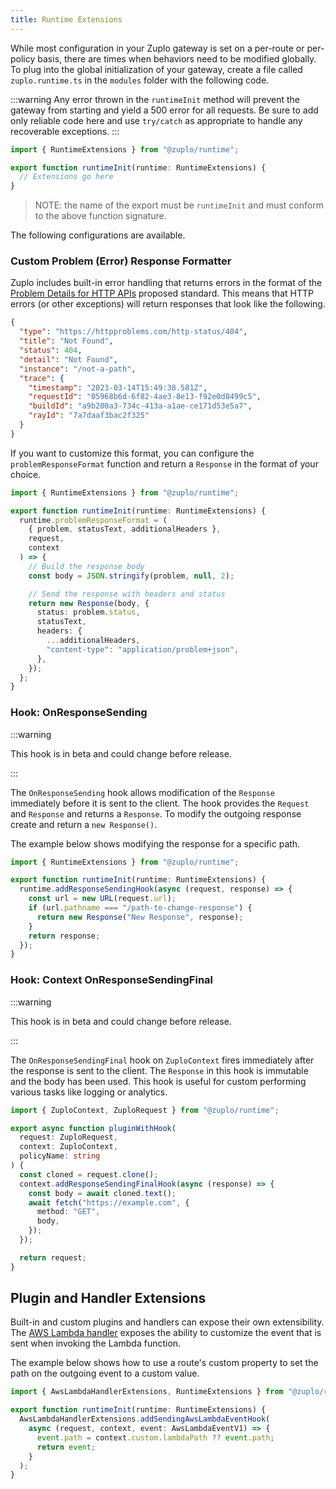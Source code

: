 ```yaml
---
title: Runtime Extensions
---
```


While most configuration in your Zuplo gateway is set on a per-route or per-policy basis, there are times when behaviors need to be modified globally. To plug into the global initialization of your gateway, create a file called `zuplo.runtime.ts` in the `modules` folder with the following code.

:::warning
Any error thrown in the `runtimeInit` method will prevent the gateway from starting and yield a 500 error for all requests. Be sure to add only reliable code here and use `try/catch` as appropriate to handle any recoverable exceptions.
:::

```ts
import { RuntimeExtensions } from "@zuplo/runtime";

export function runtimeInit(runtime: RuntimeExtensions) {
  // Extensions go here
}
```

> NOTE: the name of the export must be `runtimeInit` and must conform to the above function signature.

The following configurations are available.

### Custom Problem (Error) Response Formatter

Zuplo includes built-in error handling that returns errors in the format of the [Problem Details for HTTP APIs](http://httpproblems.com/) proposed standard. This means that HTTP errors (or other exceptions) will return responses that look like the following.

```json
{
  "type": "https://httpproblems.com/http-status/404",
  "title": "Not Found",
  "status": 404,
  "detail": "Not Found",
  "instance": "/not-a-path",
  "trace": {
    "timestamp": "2023-03-14T15:49:38.581Z",
    "requestId": "05968b6d-6f82-4ae3-8e13-f92e0d0499c5",
    "buildId": "a9b200a3-734c-413a-a1ae-ce171d53e5a7",
    "rayId": "7a7daaf3bac2f325"
  }
}
```

If you want to customize this format, you can configure the `problemResponseFormat` function and return a `Response` in the format of your choice.

```ts
import { RuntimeExtensions } from "@zuplo/runtime";

export function runtimeInit(runtime: RuntimeExtensions) {
  runtime.problemResponseFormat = (
    { problem, statusText, additionalHeaders },
    request,
    context
  ) => {
    // Build the response body
    const body = JSON.stringify(problem, null, 2);

    // Send the response with headers and status
    return new Response(body, {
      status: problem.status,
      statusText,
      headers: {
        ...additionalHeaders,
        "content-type": "application/problem+json",
      },
    });
  };
}
```

### Hook: OnResponseSending

:::warning

This hook is in beta and could change before release.

:::

The `OnResponseSending` hook allows modification of the `Response` immediately before it is sent to the client. The hook provides the `Request` and `Response` and returns a `Response`. To modify the outgoing response create and return a `new Response()`.

The example below shows modifying the response for a specific path.

```ts
import { RuntimeExtensions } from "@zuplo/runtime";

export function runtimeInit(runtime: RuntimeExtensions) {
  runtime.addResponseSendingHook(async (request, response) => {
    const url = new URL(request.url);
    if (url.pathname === "/path-to-change-response") {
      return new Response("New Response", response);
    }
    return response;
  });
}
```

### Hook: Context OnResponseSendingFinal

:::warning

This hook is in beta and could change before release.

:::

The `OnResponseSendingFinal` hook on `ZuploContext` fires immediately after the response is sent to the client. The `Response` in this hook is immutable and the body has been used. This hook is useful for custom performing various tasks like logging or analytics.

```ts
import { ZuploContext, ZuploRequest } from "@zuplo/runtime";

export async function pluginWithHook(
  request: ZuploRequest,
  context: ZuploContext,
  policyName: string
) {
  const cloned = request.clone();
  context.addResponseSendingFinalHook(async (response) => {
    const body = await cloned.text();
    await fetch("https://example.com", {
      method: "GET",
      body,
    });
  });

  return request;
}
```

## Plugin and Handler Extensions

Built-in and custom plugins and handlers can expose their own extensibility. The [AWS Lambda handler](../handlers/aws-lambda.md) exposes the ability to customize the event that is sent when invoking the Lambda function.

The example below shows how to use a route's custom property to set the path on the outgoing event to a custom value.

```ts
import { AwsLambdaHandlerExtensions, RuntimeExtensions } from "@zuplo/runtime";

export function runtimeInit(runtime: RuntimeExtensions) {
  AwsLambdaHandlerExtensions.addSendingAwsLambdaEventHook(
    async (request, context, event: AwsLambdaEventV1) => {
      event.path = context.custom.lambdaPath ?? event.path;
      return event;
    }
  );
}
```

